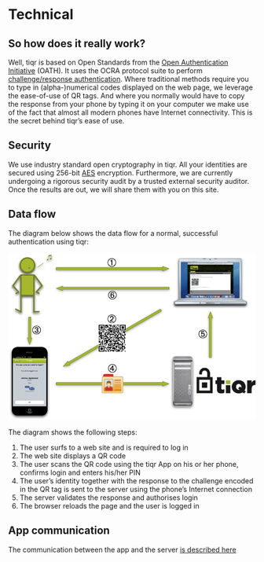 # Technical

## So how does it really work?
Well, tiqr is based on Open Standards from the [Open Authentication Initiative](http://www.openauthentication.org/) (OATH). It uses the OCRA protocol suite to perform [challenge/response authentication](http://en.wikipedia.org/wiki/Challenge-response_authentication). Where traditional methods require you to type in (alpha-)numerical codes displayed on the web page, we leverage the ease-of-use of QR tags. And where you normally would have to copy the response from your phone by typing it on your computer we make use of the fact that almost all modern phones have Internet connectivity. This is the secret behind tiqr’s ease of use.

## Security
We use industry standard open cryptography in tiqr. All your identities are secured using 256-bit [AES](http://en.wikipedia.org/wiki/Advanced_Encryption_Standard) encryption. Furthermore, we are currently undergoing a rigorous security audit by a trusted external security auditor. Once the results are out, we will share them with you on this site.

## Data flow
The diagram below shows the data flow for a normal, successful authentication using tiqr:

![How](/img/tiqr-how-does-it-work.png)

The diagram shows the following steps:

1. The user surfs to a web site and is required to log in
2. The web site displays a QR code
3. The user scans the QR code using the tiqr App on his or her phone, confirms login and enters his/her PIN
4. The user’s identity together with the response to the challenge encoded in the QR tag is sent to the server using the phone’s Internet connection
5. The server validates the response and authorises login
6. The browser reloads the page and the user is logged in

## App communication

The communication between the app and the server [is described here](./protocol/)